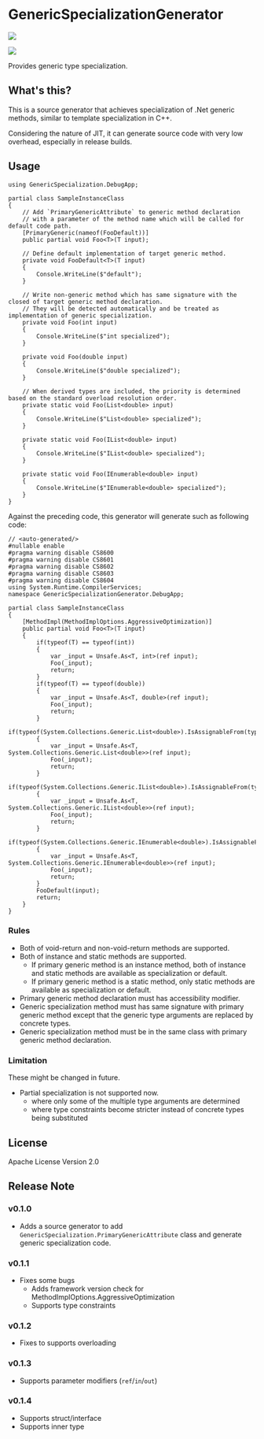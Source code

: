 # GenericSpecializationGenerator

[<img src="https://img.shields.io/badge/-GitHub-blue.svg?logo=github" />](https://github.com/aka-nse/GenericSpecializationGenerator)

[<img src="https://img.shields.io/badge/-NuGet-019733.svg?logo=nuget" />](https://www.nuget.org/packages/akanse.GenericSpecializationGenerator)

Provides generic type specialization.

## What's this?

This is a source generator that achieves specialization of .Net generic methods,
similar to template specialization in C++.

Considering the nature of JIT, it can generate source code with very low overhead,
especially in release builds.

## Usage

```CSharp
using GenericSpecialization.DebugApp;

partial class SampleInstanceClass
{
    // Add `PrimaryGenericAttribute` to generic method declaration
    // with a parameter of the method name which will be called for default code path.
    [PrimaryGeneric(nameof(FooDefault))]
    public partial void Foo<T>(T input);

    // Define default implementation of target generic method.
    private void FooDefault<T>(T input)
    {
        Console.WriteLine($"default");
    }

    // Write non-generic method which has same signature with the closed of target generic method declaration.
    // They will be detected automatically and be treated as implementation of generic specialization.
    private void Foo(int input)
    {
        Console.WriteLine($"int specialized");
    }

    private void Foo(double input)
    {
        Console.WriteLine($"double specialized");
    }

    // When derived types are included, the priority is determined based on the standard overload resolution order.
    private static void Foo(List<double> input)
    {
        Console.WriteLine($"List<double> specialized");
    }

    private static void Foo(IList<double> input)
    {
        Console.WriteLine($"IList<double> specialized");
    }

    private static void Foo(IEnumerable<double> input)
    {
        Console.WriteLine($"IEnumerable<double> specialized");
    }
}
```

Against the preceding code, this generator will generate such as following code:

```CSharp
// <auto-generated/>
#nullable enable
#pragma warning disable CS8600
#pragma warning disable CS8601
#pragma warning disable CS8602
#pragma warning disable CS8603
#pragma warning disable CS8604
using System.Runtime.CompilerServices;
namespace GenericSpecializationGenerator.DebugApp;

partial class SampleInstanceClass
{
    [MethodImpl(MethodImplOptions.AggressiveOptimization)]
    public partial void Foo<T>(T input)
    {
        if(typeof(T) == typeof(int))
        {
            var _input = Unsafe.As<T, int>(ref input);
            Foo(_input);
            return;
        }
        if(typeof(T) == typeof(double))
        {
            var _input = Unsafe.As<T, double>(ref input);
            Foo(_input);
            return;
        }
        if(typeof(System.Collections.Generic.List<double>).IsAssignableFrom(typeof(T)))
        {
            var _input = Unsafe.As<T, System.Collections.Generic.List<double>>(ref input);
            Foo(_input);
            return;
        }
        if(typeof(System.Collections.Generic.IList<double>).IsAssignableFrom(typeof(T)))
        {
            var _input = Unsafe.As<T, System.Collections.Generic.IList<double>>(ref input);
            Foo(_input);
            return;
        }
        if(typeof(System.Collections.Generic.IEnumerable<double>).IsAssignableFrom(typeof(T)))
        {
            var _input = Unsafe.As<T, System.Collections.Generic.IEnumerable<double>>(ref input);
            Foo(_input);
            return;
        }
        FooDefault(input);
        return;
    }
}
```

### Rules

- Both of void-return and non-void-return methods are supported.
- Both of instance and static methods are supported.
  - If primary generic method is an instance method,
    both of instance and static methods are available as specialization or default.
  - If primary generic method is a static method,
    only static methods are available as specialization or default.
- Primary generic method declaration must has accessibility modifier.
- Generic specialization method must has same signature with primary generic method except that the generic type arguments are replaced by concrete types.
- Generic specialization method must be in the same class with primary generic method declaration.

### Limitation

These might be changed in future.

- Partial specialization is not supported now.
  - where only some of the multiple type arguments are determined
  - where type constraints become stricter instead of concrete types being substituted

## License

Apache License Version 2.0

## Release Note

### v0.1.0

- Adds a source generator to add `GenericSpecialization.PrimaryGenericAttribute` class and generate generic specialization code.

### v0.1.1

- Fixes some bugs
  - Adds framework version check for MethodImplOptions.AggressiveOptimization
  - Supports type constraints

### v0.1.2

- Fixes to supports overloading

### v0.1.3

- Supports parameter modifiers (`ref`/`in`/`out`)

### v0.1.4

- Supports struct/interface
- Supports inner type
